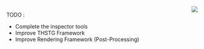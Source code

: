 <img align="right" src="https://github-readme-stats.vercel.app/api?username=imgRenko&show_icons=true&icon_color=CE1D2D&text_color=718096&bg_color=ffffff&hide_title=true" />  

TODO :  
* Complete the inspector tools  
* Improve THSTG Framework  
* Improve Rendering Framework  (Post-Processing)

